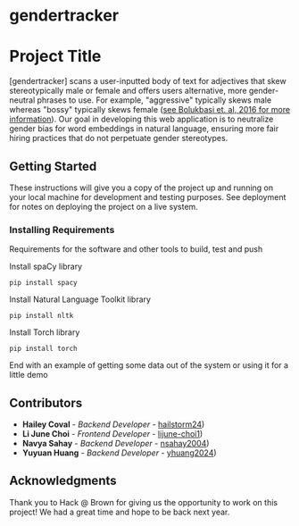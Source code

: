 # gendertracker
# Project Title

[gendertracker] scans a user-inputted body of text for adjectives that skew stereotypically male or female and offers users alternative, more gender-neutral phrases to use. For example, "aggressive" typically skews male whereas "bossy" typically skews female ([see Bolukbasi et. al, 2016 for more information](https://arxiv.org/pdf/1607.06520)). Our goal in developing this web application is to neutralize gender bias for word embeddings in natural language, ensuring more fair hiring practices that do not perpetuate gender stereotypes.

## Getting Started

These instructions will give you a copy of the project up and running on
your local machine for development and testing purposes. See deployment
for notes on deploying the project on a live system.

### Installing Requirements

Requirements for the software and other tools to build, test and push 

Install spaCy library

    pip install spacy

Install Natural Language Toolkit library

    pip install nltk

Install Torch library

    pip install torch

End with an example of getting some data out of the system or using it
for a little demo

## Contributors

  - **Hailey Coval** - *Backend Developer* -
    [hailstorm24](https://github.com/hailstorm24))
  - **Li June Choi** - *Frontend Developer* -
    [lijune-choi1](https://github.com/lijune-choi1))
  - **Navya Sahay** - *Backend Developer* -
    [nsahay2004](https://github.com/nsahay2004))
  - **Yuyuan Huang** - *Backend Developer* -
    [yhuang2024](https://github.com/yhuang2024))

## Acknowledgments

Thank you to Hack @ Brown for giving us the opportunity to work on this project! We had a great time and hope to be back next year.
